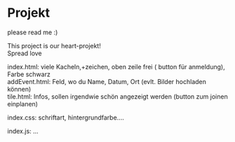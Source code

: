 # Projekt
please read me :)

This project is our heart-projekt!<br />
Spread love


index.html: viele Kacheln,+zeichen, oben zeile frei ( button für anmeldung), Farbe schwarz <br />
addEvent.html: Feld, wo du Name, Datum, Ort (evlt. Bilder hochladen können)<br />
tile.html: Infos, sollen irgendwie schön angezeigt werden (button zum joinen einplanen)<br />

index.css: schriftart, hintergrundfarbe....<br />

index.js: ...<br />
